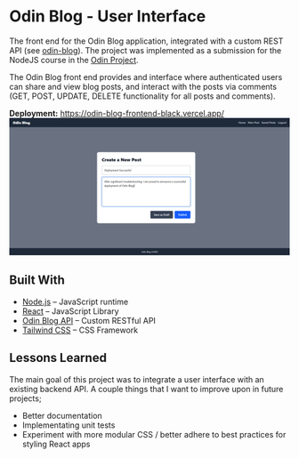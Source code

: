 # Odin Blog - User Interface
The front end for the Odin Blog application, integrated with a custom REST API (see [odin-blog](https://github.com/ChristianKierna/odin-blog)). The project was implemented as a submission for the NodeJS course in the [Odin Project](https://www.theodinproject.com/).

The Odin Blog front end provides and interface where authenticated users can share and view blog posts, and interact with the posts via comments (GET, POST, UPDATE, DELETE functionality for all posts and comments).

**Deployment:** https://odin-blog-frontend-black.vercel.app/
![Project Image](public/project-image.png)
## Built With

- [Node.js](https://nodejs.org/) – JavaScript runtime
- [React](https://react.com/) – JavaScript Library
- [Odin Blog API](https://github.com/ChristianKierna/odin-blog) – Custom RESTful API
- [Tailwind CSS](https://tailwindcss.com/) – CSS Framework

## Lessons Learned

The main goal of this project was to integrate a user interface with an existing backend API. A couple things that I want to improve
upon in future projects;

* Better documentation
* Implementating unit tests
* Experiment with more modular CSS / better adhere to best practices for styling React apps
